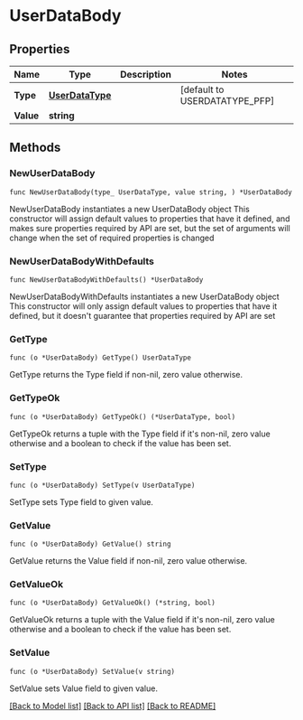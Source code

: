 # UserDataBody

## Properties

Name | Type | Description | Notes
------------ | ------------- | ------------- | -------------
**Type** | [**UserDataType**](UserDataType.md) |  | [default to USERDATATYPE_PFP]
**Value** | **string** |  | 

## Methods

### NewUserDataBody

`func NewUserDataBody(type_ UserDataType, value string, ) *UserDataBody`

NewUserDataBody instantiates a new UserDataBody object
This constructor will assign default values to properties that have it defined,
and makes sure properties required by API are set, but the set of arguments
will change when the set of required properties is changed

### NewUserDataBodyWithDefaults

`func NewUserDataBodyWithDefaults() *UserDataBody`

NewUserDataBodyWithDefaults instantiates a new UserDataBody object
This constructor will only assign default values to properties that have it defined,
but it doesn't guarantee that properties required by API are set

### GetType

`func (o *UserDataBody) GetType() UserDataType`

GetType returns the Type field if non-nil, zero value otherwise.

### GetTypeOk

`func (o *UserDataBody) GetTypeOk() (*UserDataType, bool)`

GetTypeOk returns a tuple with the Type field if it's non-nil, zero value otherwise
and a boolean to check if the value has been set.

### SetType

`func (o *UserDataBody) SetType(v UserDataType)`

SetType sets Type field to given value.


### GetValue

`func (o *UserDataBody) GetValue() string`

GetValue returns the Value field if non-nil, zero value otherwise.

### GetValueOk

`func (o *UserDataBody) GetValueOk() (*string, bool)`

GetValueOk returns a tuple with the Value field if it's non-nil, zero value otherwise
and a boolean to check if the value has been set.

### SetValue

`func (o *UserDataBody) SetValue(v string)`

SetValue sets Value field to given value.



[[Back to Model list]](../README.md#documentation-for-models) [[Back to API list]](../README.md#documentation-for-api-endpoints) [[Back to README]](../README.md)


